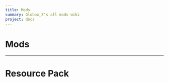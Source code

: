 ```yaml
---
title: Mods
summary: Globox_Z's all mods wiki
project: docs
---
```

# Mods

<div id="icon-gallery"></div>
<script src="/wiki/javascripts/gallery.js"></script>


---
# Resource Pack
<div id="resource-gallery"></div>

